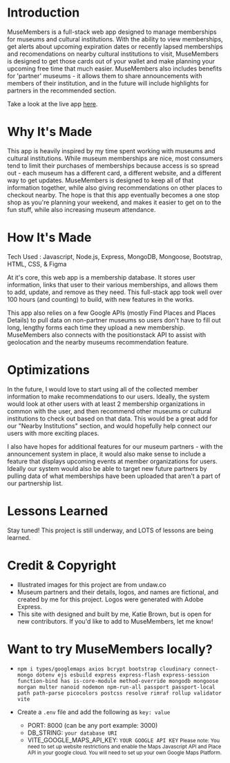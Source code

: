 # Introduction
MuseMembers is a full-stack web app designed to manage memberships for museums and cultural institutions. With the ability to view memberships, get alerts about upcoming expiration dates or recently lapsed memberships and recomendations on nearby cultural institutions to visit, MuseMembers is designed to get those cards out of your wallet and make planning your upcoming free time that much easier. MuseMembers also includes benefits for 'partner' museums - it allows them to share announcements with members of their institution, and in the future will include highlights for partners in the recommended section.

Take a look at the live app <a href="https://musemembers.herokuapp.com/">here</a>.

# Why It's Made
This app is heavily inspired by my time spent working with museums and cultural institutions. While museum memberships are nice, most consumers tend to limit their purchases of memberships because access is so spread out - each museum has a different card, a different website, and a different way to get updates. MuseMembers is designed to keep all of that information together, while also giving recommendations on other places to checkout nearby. The hope is that this app eventually becomes a one stop shop as you're planning your weekend, and makes it easier to get on to the fun stuff, while also increasing museum attendance.

# How It's Made
Tech Used : Javascript, Node.js, Express, MongoDB, Mongoose, Bootstrap, HTML, CSS, & Figma

At it's core, this web app is a membership database. It stores user information, links that user to their various memberships, and allows them to add, update, and remove as they need. This full-stack app took well over 100 hours (and counting) to build, with new features in the works. 

This app also relies on a few Google APIs (mostly Find Places and Places Details) to pull data on non-partner museums so users don't have to fill out long, lengthy forms each time they upload a new membership. MuseMembers also connects with the positionstack API to assist with geolocation and the nearby museums recommendation feature.

# Optimizations
In the future, I would love to start using all of the collected member information to make recommendations to our users. Ideally, the system would look at other users with at least 2 membership organizations in common with the user, and then recommend other museums or cultural institutions to check out based on that data. This would be a great add for our "Nearby Institutions" section, and would hopefully help connect our users with more exciting places.

I also have hopes for additional features for our museum partners - with the announcement system in place, it would also make sense to include a feature that displays upcoming events at member organizations for users. Ideally our system would also be able to target new future partners by pulling data of what memberships have been uploaded that aren't a part of our partnership list.

# Lessons Learned
Stay tuned! This project is still underway, and LOTS of lessons are being learned.

# Credit & Copyright
- Illustrated images for this project are from undaw.co
- Museum partners and their details, logos, and names are fictional, and created by me for this project. Logos were generated with Adobe Express.
- This site with designed and built by me, Katie Brown, but is open for new contributors. If you'd like to add to MuseMembers, let me know!

# Want to try MuseMembers locally?

- `npm i types/googlemaps axios bcrypt bootstrap cloudinary connect-mongo dotenv ejs esbuild express express-flash express-session function-bind has is-core-module method-override mongodb mongoose morgan multer nanoid nodemon npm-run-all passport passport-local path path-parse picocolors postcss resolve rimraf rollup validator vite`

- Create a `.env` file and add the following as `key: value` 
  - PORT: 8000 (can be any port example: 3000) 
  - DB_STRING: `your database URI` 
  - VITE_GOOGLE_MAPS_API_KEY: `YOUR GOOGLE API KEY`
    <small> Please note: You need to set up website restrictions and enable the Maps Javascript API and Place API in your google cloud. You will need to set up your own Google Maps Platform. </small>
